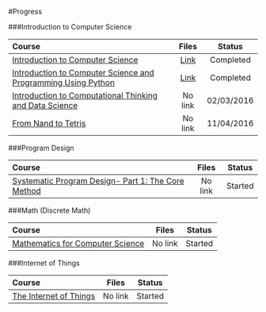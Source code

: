 #Progress

###Introduction to Computer Science

Course|Files|Status
:--|:--:|:--:
[Introduction to Computer Science](https://www.edx.org/course/introduction-computer-science-harvardx-cs50x#!)| [Link](https://github.com/NicolaFerracin/oss/tree/master/Introduction%20to%20Computer%20Science)|Completed
[Introduction to Computer Science and Programming Using Python](https://www.edx.org/course/introduction-computer-science-mitx-6-00-1x-5#!)| [Link](https://github.com/NicolaFerracin/oss/tree/master/Introduction%20to%20Computer%20Science%20and%20Programming%20Using%20Python)| Completed|
[Introduction to Computational Thinking and Data Science](https://www.edx.org/course/introduction-computational-thinking-data-mitx-6-00-2x-3#!)| No link| 02/03/2016
[From Nand to Tetris](https://www.coursera.org/course/nand2tetris1?authMode=signup&action=enroll&sessionId=972123)| No link| 11/04/2016

###Program Design

Course|Files|Status
:--|:--:|:--:
[Systematic Program Design- Part 1: The Core Method](https://www.edx.org/course/systematic-program-design-part-1-core-ubcx-spd1x-0)| No link| Started

###Math (Discrete Math)

Course|Files|Status
:--|:--:|:--:
[Mathematics for Computer Science](http://ocw.mit.edu/courses/electrical-engineering-and-computer-science/6-042j-mathematics-for-computer-science-fall-2010/index.htm)| No link| Started

###Internet of Things

Course|Files|Status
:--|:--:|:--:
[The Internet of Things](https://www.futurelearn.com/courses/internet-of-things)| No link| Started
